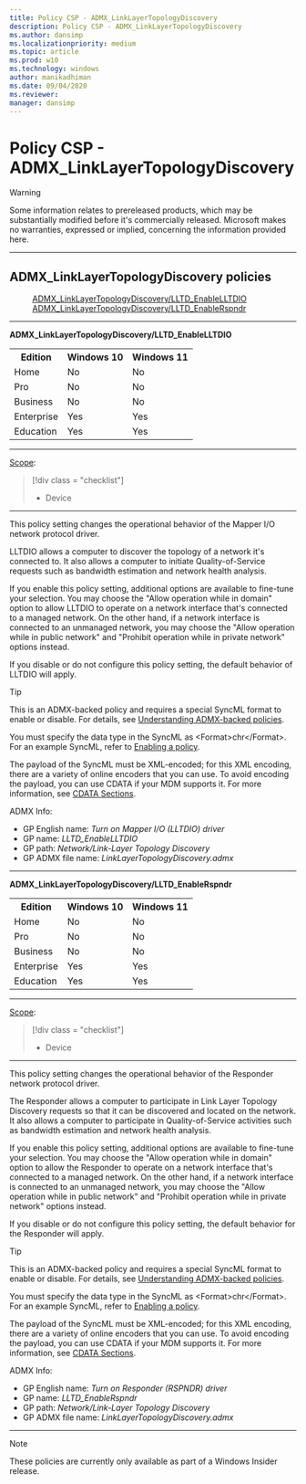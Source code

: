 ```yaml
---
title: Policy CSP - ADMX_LinkLayerTopologyDiscovery
description: Policy CSP - ADMX_LinkLayerTopologyDiscovery
ms.author: dansimp
ms.localizationpriority: medium
ms.topic: article
ms.prod: w10
ms.technology: windows
author: manikadhiman
ms.date: 09/04/2020
ms.reviewer: 
manager: dansimp
---
```


# Policy CSP - ADMX_LinkLayerTopologyDiscovery
> [!WARNING]
> Some information relates to prereleased products, which may be substantially modified before it's commercially released. Microsoft makes no warranties, expressed or implied, concerning the information provided here.

<hr/>

<!--Policies-->
## ADMX_LinkLayerTopologyDiscovery policies  

<dl>
  <dd>
    <a href="#admx-linklayertopologydiscovery-lltd-enablelltdio">ADMX_LinkLayerTopologyDiscovery/LLTD_EnableLLTDIO</a>
  </dd>
  <dd>
    <a href="#admx-linklayertopologydiscovery-lltd-enablerspndr">ADMX_LinkLayerTopologyDiscovery/LLTD_EnableRspndr</a>
  </dd>
</dl>


<hr/>

<!--Policy-->
<a href="" id="admx-linklayertopologydiscovery-lltd-enablelltdio"></a>**ADMX_LinkLayerTopologyDiscovery/LLTD_EnableLLTDIO**  

<!--SupportedSKUs-->
<table>
<tr>
    <th>Edition</th>
    <th>Windows 10</th>
    <th>Windows 11</th> 
</tr>
<tr>
    <td>Home</td>
    <td>No</td>
    <td>No</td>
</tr>
<tr>
    <td>Pro</td>
    <td>No</td>
    <td>No</td>
</tr>
<tr>
    <td>Business</td>
    <td>No</td>
    <td>No</td>
</tr>
<tr>
    <td>Enterprise</td>
    <td>Yes</td>
    <td>Yes</td>
</tr>
<tr>
    <td>Education</td>
    <td>Yes</td>
    <td>Yes</td>
</tr>
</table>

<!--/SupportedSKUs-->
<hr/>

<!--Scope-->
[Scope](./policy-configuration-service-provider.md#policy-scope):

> [!div class = "checklist"]
> * Device

<hr/>

<!--/Scope-->
<!--Description-->
This policy setting changes the operational behavior of the Mapper I/O network protocol driver.

LLTDIO allows a computer to discover the topology of a network it's connected to. It also allows a computer to initiate Quality-of-Service requests such as bandwidth estimation and network health analysis.

If you enable this policy setting, additional options are available to fine-tune your selection. You may choose the "Allow operation while in domain" option to allow LLTDIO to operate on a network interface that's connected to a managed network. On the other hand, if a network interface is connected to an unmanaged network, you may choose the "Allow operation while in public network" and "Prohibit operation while in private network" options instead.

If you disable or do not configure this policy setting, the default behavior of LLTDIO will apply.

<!--/Description-->
> [!TIP]
> This is an ADMX-backed policy and requires a special SyncML format to enable or disable.  For details, see [Understanding ADMX-backed policies](./understanding-admx-backed-policies.md).
> 
> You must specify the data type in the SyncML as &lt;Format&gt;chr&lt;/Format&gt;. For an example SyncML, refer to [Enabling a policy](./understanding-admx-backed-policies.md#enabling-a-policy).
> 
> The payload of the SyncML must be XML-encoded; for this XML encoding, there are a variety of online encoders that you can use. To avoid encoding the payload, you can use CDATA if your MDM supports it. For more information, see [CDATA Sections](http://www.w3.org/TR/REC-xml/#sec-cdata-sect).

<!--ADMXBacked-->
ADMX Info:  
-   GP English name: *Turn on Mapper I/O (LLTDIO) driver*
-   GP name: *LLTD_EnableLLTDIO*
-   GP path: *Network/Link-Layer Topology Discovery*
-   GP ADMX file name: *LinkLayerTopologyDiscovery.admx*

<!--/ADMXBacked-->
<!--/Policy-->
<hr/>

<!--Policy-->
<a href="" id="admx-linklayertopologydiscovery-lltd-enablerspndr"></a>**ADMX_LinkLayerTopologyDiscovery/LLTD_EnableRspndr**  

<!--SupportedSKUs-->
<table>
<tr>
    <th>Edition</th>
    <th>Windows 10</th>
    <th>Windows 11</th> 
</tr>
<tr>
    <td>Home</td>
    <td>No</td>
    <td>No</td>
</tr>
<tr>
    <td>Pro</td>
    <td>No</td>
    <td>No</td>
</tr>
<tr>
    <td>Business</td>
    <td>No</td>
    <td>No</td>
</tr>
<tr>
    <td>Enterprise</td>
    <td>Yes</td>
    <td>Yes</td>
</tr>
<tr>
    <td>Education</td>
    <td>Yes</td>
    <td>Yes</td>
</tr>
</table>

<!--/SupportedSKUs-->
<hr/>

<!--Scope-->
[Scope](./policy-configuration-service-provider.md#policy-scope):

> [!div class = "checklist"]
> * Device

<hr/>

<!--/Scope-->
<!--Description-->
This policy setting changes the operational behavior of the Responder network protocol driver.

The Responder allows a computer to participate in Link Layer Topology Discovery requests so that it can be discovered and located on the network. It also allows a computer to participate in Quality-of-Service activities such as bandwidth estimation and network health analysis.

If you enable this policy setting, additional options are available to fine-tune your selection. You may choose the "Allow operation while in domain" option to allow the Responder to operate on a network interface that's connected to a managed network. On the other hand, if a network interface is connected to an unmanaged network, you may choose the "Allow operation while in public network" and "Prohibit operation while in private network" options instead.

If you disable or do not configure this policy setting, the default behavior for the Responder will apply.

<!--/Description-->
> [!TIP]
> This is an ADMX-backed policy and requires a special SyncML format to enable or disable.  For details, see [Understanding ADMX-backed policies](./understanding-admx-backed-policies.md).
> 
> You must specify the data type in the SyncML as &lt;Format&gt;chr&lt;/Format&gt;. For an example SyncML, refer to [Enabling a policy](./understanding-admx-backed-policies.md#enabling-a-policy).
> 
> The payload of the SyncML must be XML-encoded; for this XML encoding, there are a variety of online encoders that you can use. To avoid encoding the payload, you can use CDATA if your MDM supports it. For more information, see [CDATA Sections](http://www.w3.org/TR/REC-xml/#sec-cdata-sect).

<!--ADMXBacked-->
ADMX Info:  
-   GP English name: *Turn on Responder (RSPNDR) driver*
-   GP name: *LLTD_EnableRspndr*
-   GP path: *Network/Link-Layer Topology Discovery*
-   GP ADMX file name: *LinkLayerTopologyDiscovery.admx*

<!--/ADMXBacked-->
<!--/Policy-->
<hr/>

> [!NOTE]
> These policies are currently only available as part of a Windows Insider release.

<!--/Policies-->


